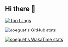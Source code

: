 ## Hi there 👋

<!--
**soeguet/soeguet** is a ✨ _special_ ✨ repository because its `README.md` (this file) appears on your GitHub profile.

Here are some ideas to get you started:

- 🔭 I’m currently working on ...
- 🌱 I’m currently learning ...
- 👯 I’m looking to collaborate on ...
- 🤔 I’m looking for help with ...
- 💬 Ask me about ...
- 📫 How to reach me: ...
- 😄 Pronouns: ...
- ⚡ Fun fact: ...
-->

[![Top Langs](https://github-readme-stats.vercel.app/api/top-langs/?username=soeguet&layout=compact)](https://github.com/soeguet/github-readme-stats)

![soeguet's GitHub stats](https://github-readme-stats.vercel.app/api?username=soeguet&show_icons=true&theme=transparent)

[![soeguet's WakaTime stats](https://github-readme-stats.vercel.app/api/wakatime?username=soeguet)](https://github.com/soeguet/github-readme-stats)